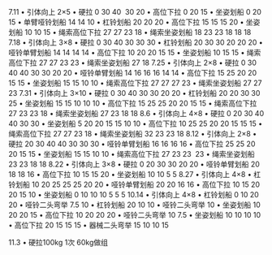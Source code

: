 7.11
• 引体向上 2×5
• 硬拉 0 30 40  30 20
• 高位下拉 0 20 15 
• 坐姿划船 0 20 15
• 单臂哑铃划船 14 14 10
• 杠铃划船 20 20 20
• 高位下拉 15 15 15 20
• 坐姿划船 10 10 15
• 绳索高位下拉 27 27 23 18
• 绳索坐姿划船 18 23 23 18 18 18
7.18
• 引体向上 3×8
• 硬拉 0 30 40 30 30 30
• 杠铃划船 20 30 30 20 20 20
• 哑铃单臂划船 14 14 14 14
• 高位下拉 10 20 20 15 15
• 坐姿划船 10 15 15
• 绳索高位下拉 27 27 23 23
• 绳索坐姿划船 27 18
7.25
• 引体向上 2×8
• 硬拉 0 30 40 40 30 30 20 20
• 哑铃单臂划船 14 16 16 16 14 14
• 高位下拉 15 25 20 20 15 15
• 坐姿划船 15 15 10 10
• 绳索高位下拉 27 27 27 23
• 绳索坐姿划船 27 27 23
7.31
• 引体向上 3×10
• 硬拉 0 30 40 30 30 20 20
• 杠铃划船 20 20 30 30 25 
• 坐姿划船 15 15 10 10 10
• 高位下拉 15 25 25 20 20 15 15
• 绳索高位下拉 27 23 23 18
• 绳索坐姿划船 27 23 18 18
8.6
• 引体向上 4×8
• 硬拉 0 20 30 40 40 30 30
• 坐姿划船 5 20 20 15 15 10 10
• 高位下拉 10 25 25 20 20 15 15 15
• 绳索高位下拉 27 27 23 18 
• 绳索坐姿划船 32 23 23 18
8.12
• 引体向上 2×8
• 硬拉 20 30 40 40 30 30 30
• 哑铃单臂划船 16 16 16 16
• 高位下拉 25 25 20 20 15 15
• 坐姿划船 15 15 10 10
• 绳索高位下拉 27 23 23  23
• 绳索坐姿划船 23 23 18 18
8.22
• 引体向上 3×8
• 硬拉 0 20 30 30 20 20
• 哑铃单臂划船 20 18 18 16
• 高位下拉 10 15 15 20
• 坐姿划船 10 10 5 5
8.27
• 引体向上 4×8
• 杠铃划船 10 20 25 25 25 20 20
• 哑铃单臂划船 20 20 16 16
• 高位下拉 10 15 20 20 15 10 
• 坐姿划船 0 10 10 10 5 5 5
10.14
• 引体向上 4×8
• 杠铃划船 0 10 20 20
• 哑铃二头弯举 7.5 10 
• 杠铃划船 20 10 10
• 哑铃二头弯举 10
• 坐姿划船 10 20 20 15 
• 高位下拉 10 20 20 20
• 哑铃二头弯举 10 7.5
• 坐姿划船 10 10 10 10
• 高位下拉 20 15 15 15
• 器械二头弯举 15 10 10 15 

11.3
• 硬拉100kg 1次 60kg做组
